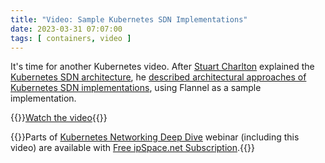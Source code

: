 ```yaml
---
title: "Video: Sample Kubernetes SDN Implementations"
date: 2023-03-31 07:07:00
tags: [ containers, video ]
---
```

It's time for another Kubernetes video. After 
[Stuart Charlton](https://www.ipspace.net/Author:Stuart_Charlton) explained the [Kubernetes SDN architecture](https://blog.ipspace.net/2023/02/video-kubernetes-sdn-architecture.html), he [described architectural approaches of Kubernetes SDN implementations](https://my.ipspace.net/bin/get/Kubernetes/2.2%20-%20Sample%20Kubernetes%20SDN%20Configurations.mp4?doccode=Kubernetes), using Flannel as a sample implementation.

{{<jump>}}[Watch the video](https://my.ipspace.net/bin/get/Kubernetes/2.2%20-%20Sample%20Kubernetes%20SDN%20Configurations.mp4?doccode=Kubernetes){{</jump>}}

{{<note free>}}Parts of [Kubernetes Networking Deep Dive](https://www.ipspace.net/Kubernetes_Networking_Deep_Dive) webinar (including this video) are available with [Free ipSpace.net Subscription](https://www.ipspace.net/Subscription/Free).{{</note>}}
